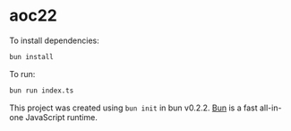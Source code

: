 # aoc22

To install dependencies:

```bash
bun install
```

To run:

```bash
bun run index.ts
```

This project was created using `bun init` in bun v0.2.2. [Bun](https://bun.sh) is a fast all-in-one JavaScript runtime.
